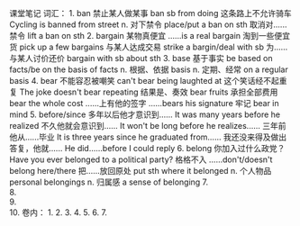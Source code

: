 课堂笔记
词汇：
    1.  ban
        禁止某人做某事      ban sb from doing
        这条路上不允许骑车  Cycling is banned from street
        n. 对下禁令         place/put a ban on sth
        取消对......禁令    lift a ban on sth
    2.  bargain
        某物真便宜              ......is a real bargain
        淘到一些便宜货          pick up a few bargains
        与某人达成交易          strike a bargin/deal with sb
        为......与某人讨价还价  bargain with sb about sth
    3.  base
        基于事实        be based on facts/be on the basis of facts
        n. 根据、依据   basis
        n. 定期、经常   on a regular basis
    4.  bear
        不能容忍被嘲笑      can't bear being laughted at
        这个笑话经不起重复  The joke doesn't bear repeating
        结果是、奏效        bear fruits
        承担全部费用        bear the whole cost
        ......上有他的签字  ......bears his signature
        牢记                bear in mind
    5.  before/since
        多年以后他才意识到......        It was many years before he realized
        不久他就会意识到......          It won't be long before he realizes......
        三年前他从......毕业            It is three years since he graduated from......
        我还没来得及做出答复，他就......    He did......before I could reply
    6.  belong
        你加入过什么政党？      Have you ever belonged to a political party?
        格格不入                ......don't/doesn't belong here/there
        把......放回原处        put sth where it belonged
        n. 个人物品             personal belongings
        n. 归属感               a sense of belonging
    7.  
    8.  
    9.  
    10. 
卷内：
    1.
    2.
    3.
    4.
    5.
    6.
    7.